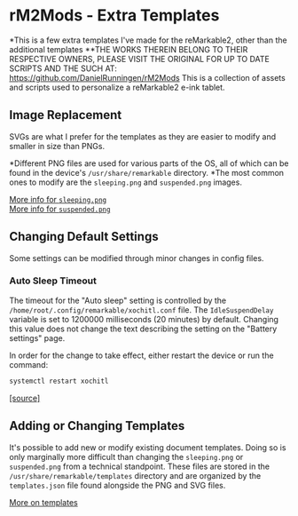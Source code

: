 # rM2Mods - Extra Templates
*This is a few extra templates I've made for the reMarkable2, other than the additional templates 
**THE WORKS THEREIN BELONG TO THEIR RESPECTIVE OWNERS, PLEASE VISIT THE ORIGINAL FOR UP TO DATE SCRIPTS AND THE SUCH AT: https://github.com/DanielRunningen/rM2Mods
This is a collection of assets and scripts used to personalize a reMarkable2 e-ink tablet.

## Image Replacement

SVGs are what I prefer for the templates as they are easier to modify and smaller in size than PNGs.

*Different PNG files are used for various parts of the OS, all of which can be found in the device's `/usr/share/remarkable` directory.
*The most common ones to modify are the `sleeping.png` and `suspended.png` images.

[More info for `sleeping.png`](https://github.com/DanielRunningen/rM2Mods/blob/main/assests/sleep/README.md)  
[More info for `suspended.png`](https://github.com/DanielRunningen/rM2Mods/blob/main/assests/suspension/README.md)

## Changing Default Settings

Some settings can be modified through minor changes in config files.

### Auto Sleep Timeout

The timeout for the "Auto sleep" setting is controlled by the `/home/root/.config/remarkable/xochitl.conf` file.
The `IdleSuspendDelay` variable is set to 1200000 milliseconds (20 minutes) by default.
Changing this value does not change the text describing the setting on the "Battery settings" page.

In order for the change to take effect, either restart the device or run the command:

```bash
systemctl restart xochitl
```

[[source]](https://www.reddit.com/r/RemarkableTablet/comments/8zarnq/standby_time/e2k0lcn?utm_source=share&utm_medium=web2x&context=3)

## Adding or Changing Templates

It's possible to add new or modify existing document templates. Doing so is only marginally more difficult than changing the `sleeping.png` or `suspended.png` from a technical standpoint. These files are stored in the `/usr/share/remarkable/templates` directory and are organized by the `templates.json` file found alongside the PNG and SVG files.

[More on templates](https://github.com/DanielRunningen/rM2Mods/blob/main/assests/templates/README.md)
